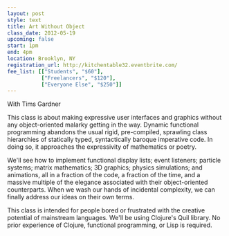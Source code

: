 ```yaml
---
layout: post
style: text
title: Art Without Object
class_date: 2012-05-19
upcoming: false
start: 1pm
end: 4pm
location: Brooklyn, NY
registration_url: http://kitchentable32.eventbrite.com/
fee_list: [["Students", "$60"],
           ["Freelancers", "$120"],
           ["Everyone Else", "$250"]]
---
```

With Tims Gardner 

This class is about making expressive user interfaces and graphics without any object-oriented malarky getting in the way. Dynamic functional programming abandons the usual rigid, pre-compiled, sprawling class hierarchies of statically typed, syntactically baroque imperative code. In doing so, it approaches the expressivity of mathematics or poetry. 
 
We'll see how to implement functional display lists; event listeners; particle systems; matrix mathematics; 3D graphics; physics simulations; and animations, all in a fraction of the code, a fraction of the time, and a massive multiple of the elegance associated with their object-oriented counterparts. When we wash our hands of incidental complexity, we can finally address our ideas on their own terms.
 
This class is intended for people bored or frustrated with the creative potential of mainstream languages. We'll be using Clojure's Quil library. No prior experience of Clojure, functional programming, or Lisp is required.